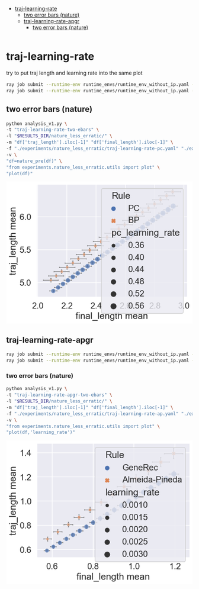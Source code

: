 <!-- TOC -->

- [traj-learning-rate](#traj-learning-rate)
  - [two error bars (nature)](#two-error-bars-nature)
  - [traj-learning-rate-apgr](#traj-learning-rate-apgr)
    - [two error bars (nature)](#two-error-bars-nature-1)

<!-- /TOC -->

```bash

```

<!-- # random data all

random data, all measurements are studied

```bash
ray job submit --runtime-env runtime_envs/runtime_env_without_ip.yaml --address $PSSR -- python main.py -c nature_less_erratic/rand-data-all
```

```bash
running
python analysis_v1.py \
-t "rand-data-all" \
-l "$RESULTS_DIR/nature_less_erratic/" \
-m "df['measure_result'].iloc[-1]" \
-f "./experiments/nature_less_erratic/rand-data-all.yaml" \
-g 'measure' \
-v \
"df=nature_pre(df)" \
"g=nature_relplot(data=df,x='pc_learning_rate',y='measure_result',hue='Rule',row='iteration_end',col='num_datapoints',sharey=False).set(xscale='log',yscale='log')" \
"nature_post(g,is_grid=True)"
```

[doc](./rand-data-all.md)

# angle based

## real dataset

### base

with some search

```bash
ray job submit --runtime-env runtime_envs/runtime_env_without_ip.yaml --address $PSSR -- python main.py -c nature_less_erratic/base
```

```bash
python analysis_v1.py \
-t "base" \
-l "$RESULTS_DIR/nature_less_erratic/" \
-m "df['consistency'].iloc[-1]" \
-f "./experiments/nature_less_erratic/base.yaml" \
-v \
"df=nature_pre(df)" \
"g=nature_relplot(data=df,x='pc_learning_rate',y='consistency',hue='Rule',col='type').set(xscale='log')" \
"nature_post(g,is_grid=True)"
```

![](./base-.png)

### base-nature

focus on one config

weird, try random data, quit, not applied in nature

```bash
ray job submit --runtime-env runtime_envs/runtime_env_without_ip.yaml --address $PSSR -- python main.py -c nature_less_erratic/base-nature
```

```bash
python analysis_v1.py \
-t "base-nature" \
-l "$RESULTS_DIR/nature_less_erratic/" \
-m "df['consistency'].iloc[-1]" \
-f "./experiments/nature_less_erratic/base-nature.yaml" \
-v \
"df=nature_pre(df)" \
"g=nature_relplot(data=df,x='pc_learning_rate',y='consistency',hue='Rule', col='Inference rate')" \
"nature_post(g,is_grid=True)"
```

![](./base-nature-.png)

### base-apgr

same as the above but ap and gr

```bash
ray job submit --runtime-env runtime_envs/runtime_env_without_ip.yaml --address $PSSR -- python main.py -c nature_less_erratic/base-apgr
```

```bash
python analysis_v1.py \
-t "base-apgr" \
-l "$RESULTS_DIR/nature_less_erratic/" \
-m "df['consistency'].iloc[-1]" \
-f "./experiments/nature_less_erratic/base-apgr.yaml" \
-v \
"g=nature_relplot(data=df,x='pc_learning_rate',y='consistency',hue='Rule', col='Inference rate',sharey=False).set(xscale='log')" \
"nature_post(g,is_grid=True)"
```

![](./base-apgr-.png)

# length based

## random data

randomly generated a batch of data

### base-path-rand-data

```bash
ray job submit --runtime-env runtime_envs/runtime_env_without_ip.yaml --address $PSSR -- python main.py -c nature_less_erratic/base-path-rand-data -m T1
```

```bash
python analysis_v1.py \
-t "base-path-rand-data" \
-l "$RESULTS_DIR/nature_less_erratic/" \
-m "df['trace_rate'].iloc[-1]" \
-f "./experiments/nature_less_erratic/base-path-rand-data.yaml" \
-v \
"df=nature_pre(df)" \
"g=nature_relplot(data=df,x='pc_learning_rate',y='trace_rate',hue='Rule',row='iteration_end',col='num_datapoints').set(xscale='log')" \
"nature_post(g,is_grid=True)"
```

![](./base-path-rand-data-.png)

### length of final vector as the x axis

length of final vector as the x axis

```bash
python analysis_v1.py \
-t "base-path-rand-data-x-length" \
-l "$RESULTS_DIR/nature_less_erratic/" \
-m "df['traj_length'].iloc[-1]" "df['final_length'].iloc[-1]" \
-f "./experiments/nature_less_erratic/base-path-rand-data.yaml" \
-g "pc_learning_rate" \
-v \
"df=nature_pre(df)" \
"g=sns.displot(kind='kde',data=df,x='final_length',y='traj_length',hue='Rule',facet_kws={'sharey':False,'sharex':False})"
```

[md](./base-path-rand-data-x-length.md)

```bash
python analysis_v1.py \
-t "base-path-rand-data-x-length-focus" \
-l "$RESULTS_DIR/nature_less_erratic/" \
-m "df['traj_length'].iloc[-1]" "df['final_length'].iloc[-1]" \
-f "./experiments/nature_less_erratic/base-path-rand-data.yaml" \
-v \
"df=nature_pre(df)" \
"df=filter_dataframe_by_dict(df,{'pc_learning_rate':0.1})" \
"g=sns.jointplot(data=df,x='final_length',y='traj_length',hue='Rule',kind='kde')"
```

![](./base-path-rand-data-x-length-focus-.png)

```bash
ray job submit --runtime-env runtime_envs/runtime_env_without_ip.yaml --address $PSSR -- python main.py -c nature_less_erratic/base-path-rand-data -m T1
```

```bash
python analysis_v1.py \
-t "base-path-rand-data-x-length-focus-new" \
-l "$RESULTS_DIR/nature_less_erratic/" \
-m "df['traj_length'].iloc[-1]" "df['final_length'].iloc[-1]" \
-f "./experiments/nature_less_erratic/base-path-rand-data.yaml" \
-v \
"df=nature_pre(df)" \
"g=sns.relplot(data=df,x='final_length',y='traj_length',hue='Rule',size='pc_learning_rate',col='seed')"
```

![](./base-path-rand-data-x-length-focus-new-.png)

## base-path-rand-one-data

randomly generated one single data

```bash
ray job submit --runtime-env runtime_envs/runtime_env_without_ip.yaml --address $PSSR -- python main.py -c nature_less_erratic/base-path-rand-one-data
```

```bash
python analysis_v1.py \
-t "base-path-rand-one-data" \
-l "$RESULTS_DIR/nature_less_erratic/" \
-m "df['trace_rate'].iloc[-1]" \
-f "./experiments/nature_less_erratic/base-path-rand-one-data.yaml" \
-v \
"df=nature_pre(df)" \
"g=nature_relplot(data=df,x='pc_learning_rate',y='trace_rate',hue='Rule',row='iteration_end',col='num_datapoints',sharey=False).set(xscale='log',yscale='log')" \
"nature_post(g,is_grid=True)"
```

![](./base-path-rand-one-data-.png) -->

# traj-learning-rate

try to put traj length and learning rate into the same plot

```bash
ray job submit --runtime-env runtime_envs/runtime_env_without_ip.yaml --address $PSSR -- python main.py -c nature_less_erratic/traj-learning-rate-pc
ray job submit --runtime-env runtime_envs/runtime_env_without_ip.yaml --address $PSSR -- python main.py -c nature_less_erratic/traj-learning-rate-bp
```

<!-- ```bash
python analysis_v1.py \
-t "traj-learning-rate" \
-l "$RESULTS_DIR/nature_less_erratic/" \
-m "df['traj_length'].iloc[-1]" "df['final_length'].iloc[-1]" \
-f "./experiments/nature_less_erratic/traj-learning-rate-pc.yaml" "./experiments/nature_less_erratic/traj-learning-rate-bp.yaml" \
-v \
"df=nature_pre(df)" \
"g=sns.relplot(data=df,x='final_length',y='traj_length',hue='Rule',size='pc_learning_rate',style='Rule',alpha=0.75,col='seed',col_wrap=3)"
```

![](./traj-learning-rate-.png) -->

## two error bars (nature)

```bash
python analysis_v1.py \
-t "traj-learning-rate-two-ebars" \
-l "$RESULTS_DIR/nature_less_erratic/" \
-m "df['traj_length'].iloc[-1]" "df['final_length'].iloc[-1]" \
-f "./experiments/nature_less_erratic/traj-learning-rate-pc.yaml" "./experiments/nature_less_erratic/traj-learning-rate-bp.yaml" \
-v \
"df=nature_pre(df)" \
"from experiments.nature_less_erratic.utils import plot" \
"plot(df)"
```

![](./traj-learning-rate-two-ebars-.png)

## traj-learning-rate-apgr

```bash
ray job submit --runtime-env runtime_envs/runtime_env_without_ip.yaml --address $PSSR -- python main.py -c nature_less_erratic/traj-learning-rate-ap
ray job submit --runtime-env runtime_envs/runtime_env_without_ip.yaml --address $PSSR -- python main.py -c nature_less_erratic/traj-learning-rate-gr
```

### two error bars (nature)

```bash
python analysis_v1.py \
-t "traj-learning-rate-apgr-two-ebars" \
-l "$RESULTS_DIR/nature_less_erratic/" \
-m "df['traj_length'].iloc[-1]" "df['final_length'].iloc[-1]" \
-f "./experiments/nature_less_erratic/traj-learning-rate-ap.yaml" "./experiments/nature_less_erratic/traj-learning-rate-gr.yaml" \
-v \
"from experiments.nature_less_erratic.utils import plot" \
"plot(df,'learning_rate')"
```

![](./traj-learning-rate-apgr-two-ebars-.png)

